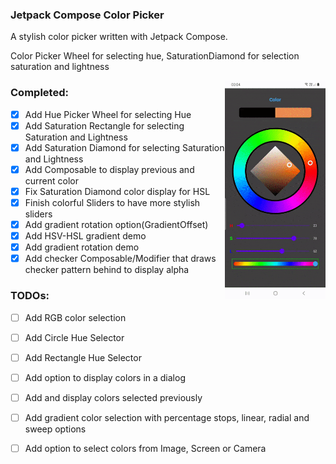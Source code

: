 ### Jetpack Compose Color Picker

A stylish color picker written with Jetpack Compose.

Color Picker Wheel for selecting hue, SaturationDiamond for selection saturation and lightness

<img src="/./screenshots/intro.gif" align="right" width="32%"/>

### Completed:

- [x] Add Hue Picker Wheel for selecting Hue
- [x] Add Saturation Rectangle for selecting Saturation and Lightness
- [x] Add Saturation Diamond for selecting Saturation and Lightness
- [x] Add Composable to display previous and current color
- [x] Fix Saturation Diamond color display for HSL
- [x] Finish colorful Sliders to have more stylish sliders
- [x] Add gradient rotation option(GradientOffset)
- [x] Add HSV-HSL gradient demo
- [x] Add gradient rotation demo
- [x] Add checker Composable/Modifier that draws checker pattern behind to display alpha

### TODOs:

- [ ] Add RGB color selection
- [ ] Add Circle Hue Selector
- [ ] Add Rectangle Hue Selector
- [ ] Add option to display colors in a dialog
- [ ] Add and display colors selected previously
- [ ] Add gradient color selection with percentage stops, linear, radial and sweep options
- [ ] Add option to select colors from Image, Screen or Camera


